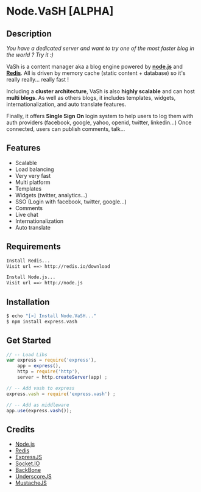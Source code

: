 # Node.VaSH [ALPHA] #

## Description ##

*You have a dedicated server and want to try one of the most faster blog in the world ? Try it :)*

VaSh is a content manager aka a blog engine powered by **[node.js](http://nodejs.org/ "View Node.js Website")** and **[Redis](http://redis.io/ "View Redis Website")**.
All is driven by memory cache (static content + database) so it's really really... really fast !

Including a **cluster architecture**, VaSh is also **highly scalable** and can host **multi blogs**.
As well as others blogs, it includes templates, widgets, internationalization, and auto translate features.

Finally, it offers **Single Sign On** login system to help users to log them with auth providers (facebook, google, yahoo, openid, twitter, linkedin...)
Once connected, users can publish comments, talk...

## Features ##

- Scalable
- Load balancing
- Very very fast
- Multi platform
- Templates
- Widgets (twitter, analytics...)
- SSO (Login with facebook, twitter, google...)
- Comments
- Live chat
- Internationalization
- Auto translate

## Requirements ##

``` bash
Install Redis...
Visit url ==> http://redis.io/download

Install Node.js...
Visit url ==> http://node.js
```

## Installation ##

``` bash
$ echo "[>] Install Node.VaSH..."
$ npm install express.vash
```

## Get Started ##

``` js
// -- Load Libs
var express = require('express'),
	app = express(),
	http = require('http'),
    server = http.createServer(app) ;

// -- Add vash to express
express.vash = require('express.vash') ;

// -- Add as middleware
app.use(express.vash());
```

## Credits ##
- [Node.js](http://nodejs.org/)
- [Redis](http://redis.io/)
- [ExpressJS](http://expressjs.com/)
- [Socket.IO](http://socket.io/)
- [BackBone](http://backbonejs.org/)
- [UnderscoreJS](http://underscorejs.org/ )
- [MustacheJS](https://github.com/janl/mustache.js/)
